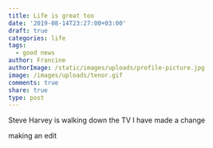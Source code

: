 ```yaml
---
title: Life is great too
date: '2019-08-14T23:27:00+03:00'
draft: true
categories: life
tags:
  - good news
author: Francine
authorImage: /static/images/uploads/profile-picture.jpg
image: /images/uploads/tenor.gif
comments: true
share: true
type: post
---
```

Steve Harvey is walking down the TV I have made a change



making an edit
